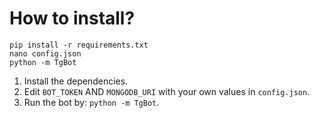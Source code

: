# How to install?
```console
pip install -r requirements.txt
nano config.json
python -m TgBot
```
1. Install the dependencies.
2. Edit `BOT_TOKEN` AND `MONGODB_URI` with your own values in `config.json`.
3. Run the bot by: `python -m TgBot`.

